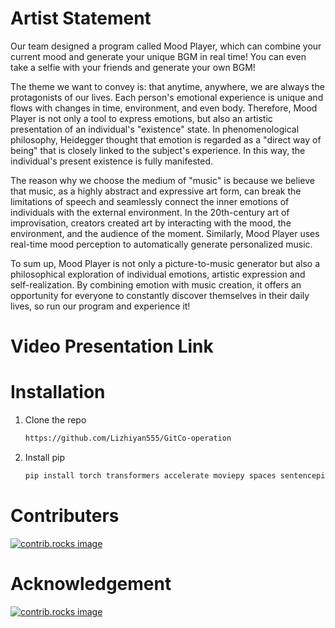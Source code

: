 # Artist Statement
Our team designed a program called Mood Player, which can combine your current mood and generate your unique BGM in real time! You can even take a selfie with your friends and generate your own BGM!

The theme we want to convey is: that anytime, anywhere, we are always the protagonists of our lives. Each person's emotional experience is unique and flows with changes in time, environment, and even body. Therefore, Mood Player is not only a tool to express emotions, but also an artistic presentation of an individual's "existence" state. In phenomenological philosophy, Heidegger thought that emotion is regarded as a "direct way of being" that is closely linked to the subject's experience. In this way, the individual's present existence is fully manifested.

The reason why we choose the medium of "music" is because we believe that music, as a highly abstract and expressive art form, can break the limitations of speech and seamlessly connect the inner emotions of individuals with the external environment. In the 20th-century art of improvisation, creators created art by interacting with the mood, the environment, and the audience of the moment. Similarly, Mood Player uses real-time mood perception to automatically generate personalized music.

To sum up, Mood Player is not only a picture-to-music generator but also a philosophical exploration of individual emotions, artistic expression and self-realization. By combining emotion with music creation, it offers an opportunity for everyone to constantly discover themselves in their daily lives, so run our program and experience it!

# Video Presentation Link

# Installation
1. Clone the repo
   ```sh
   https://github.com/Lizhiyan555/GitCo-operation
   ```
2. Install pip
   ```sh
   pip install torch transformers accelerate moviepy spaces sentencepiece langchain_ollama
   ```
# Contributers

<a href="https://github.com/Lizhiyan555/GitCo-operation/graphs/contributors">
  <img src="https://ice.frostsky.com/2024/11/28/2b985973e99cbb2615f3f856172bd952.png" alt="contrib.rocks image" />
</a>



# Acknowledgement
<a href="https://github.com/venetanji/pfad">
  <img src="https://ice.frostsky.com/2024/11/28/50a245f99d7c532eeef622912774dabb.png" alt="contrib.rocks image" />
</a>

